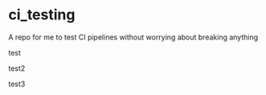 # ci_testing
A repo for me to test CI pipelines without worrying about breaking anything

test

test2

test3
